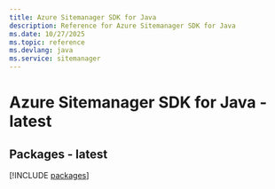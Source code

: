 ```yaml
---
title: Azure Sitemanager SDK for Java
description: Reference for Azure Sitemanager SDK for Java
ms.date: 10/27/2025
ms.topic: reference
ms.devlang: java
ms.service: sitemanager
---
```

# Azure Sitemanager SDK for Java - latest
## Packages - latest
[!INCLUDE [packages](sitemanager-index.md)]